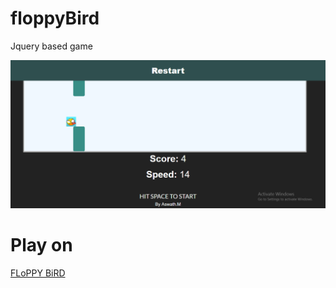 # floppyBird
Jquery based game

![Image of BIRD](flp.png)

# Play on
<a href="https://ases573.github.io/floppyBird/">FLoPPY BiRD</a>
